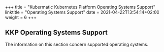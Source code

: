 +++
title = "Kubermatic Kubernetes Platform Operating Systems Support"
linktitle = "Operating Systems Support"
date = 2021-04-22T13:54:14+02:00
weight = 6
+++

## KKP Operating Systems Support

The information on this section concern supported operating systems.
